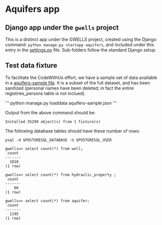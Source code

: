 # Aquifers app

## Django app under the `gwells` project

This is a distinct app under the GWELLS project, created using the Django command:
`python manage.py startapp aquifers`, and included under this entry in the [settings.py](../gwells/settings/__init__.py#L102) file.  Sub-folders follow the standard Django setup.

## Test data fixture

To facilitate the CodeWithUs effort, we have a sample set of data available in a
[aquifers-sample file](./fixtures/aquifers-sample.json).  It is a subset of the full dataset, and has been sanitized (personal names have been deleted; in fact the entire registries_persons table is not inclued).

'''
python manage.py loaddata aquifers-sample.json 
'''

Output from the above command should be:
```
Installed 35299 object(s) from 1 fixture(s)
```

The following database tables should have these number of rows:
```
psql -d $POSTGRESQL_DATABASE -U $POSTGRESQL_USER

gwells=> select count(*) from well;
 count 
-------
  1010
(1 row)

gwells=> select count(*) from hydraulic_property ;
 count 
-------
    60
(1 row)

gwells=> select count(*) from aquifer;
 count 
-------
  1195
(1 row)
```


